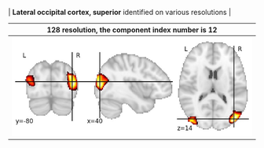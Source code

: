 


| **Lateral occipital cortex, superior** identified on various resolutions |

| 128 resolution, the component index number is 12|  
|:---:|  
| ![Component 128](../128/final/12.jpg "From component 128: Lateral occipital cortex, superior") |